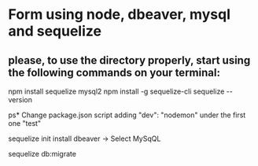 # Form using node, dbeaver, mysql and sequelize
## please, to use the directory properly, start using the following commands on your terminal:
npm install sequelize mysql2
npm install -g sequelize-cli
sequelize --version

ps* Change package.json script adding "dev": "nodemon" under the first one "test"

sequelize init
install dbeaver -> Select MySqQL

sequelize db:migrate

